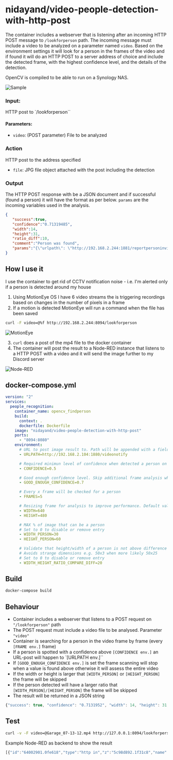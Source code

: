 # nidayand/video-people-detection-with-http-post
The container includes a webserver that is listening after an incoming HTTP POST message to `/lookforperson` path. The incoming message must include a video to be analyzed on a parameter named `video`.
Based on the environment settings it will look for a person in the frames of the video and if found it will do an HTTP POST to a server address of choice and include the detected frame, with the highest confidence level, and the details of the detection.

OpenCV is compiled to be able to run on a Synology NAS.

![Sample](https://i.imgur.com/YCfSBOR.jpg)

### Input:
HTTP post to `/lookforperson``
#### Parameters:
- `video`: (POST parameter) File to be analyzed

### Action
HTTP post to the address specified 
- `file`: JPG file object attached with the post including the detection

### Output
The HTTP POST response with be a JSON document and if successful (found a person) it will have the format as per below. `params` are the incoming variables used in the analysis.
```json
{
   "success":true,
   "confidence":"0.71319485",
   "width":14,
   "height":31,
   "ratio_diff":10,
   "comment":"Person was found",
   "params":"{\"urlpath\": \"http://192.168.2.244:1881/reportpersoninvideo\", \"frames\": 5, \"conf\": 0.2, \"good_enough_conf\": 0.7, \"width_person\": 40, \"height_person\": 80, \"width\": 640, \"height\": 480, \"ratio\": 20}"
}
```

## How I use it
I use the container to get rid of CCTV notification noise - i.e. I'm alerted only if a person is detected around my house
1. Using MotionEye OS I have 6 video streams the is triggering recordings based on changes in the number of pixels in a frame
2. If a motion is detected MotionEye will run a command when the file has been saved
```bash
curl -F video=@%f http://192.168.2.244:8094/lookforperson
```
![MotionEye](https://i.imgur.com/nE9e9c9.png)

3. `curl` does a post of the mp4 file to the docker container
4. The container will post the result to a Node-RED instance that listens to a HTTP POST with a video and it will send the image further to my Discord server

![Node-RED](https://i.imgur.com/PuOfo95.png)

## docker-compose.yml
```yaml
version: "2"
services:
  people_recognition:
    container_name: opencv_findperson
    build:
      context: .
      dockerfile: Dockerfile
    image: "nidayand/video-people-detection-with-http-post"
    ports:
      - "8094:8080"
    environment: 
      # URL to post image result to. Path will be appended with a field called "file" with type image/jpg
      - URLPATH=http://192.168.2.104:1880/videonotify

      # Required minimun level of confidence when detected a person on the analysis of a frame. Default 0.2
      - CONFIDENCE=0.5

      # Good enough confidence level. Skip additional frame analysis when this level has been reached. Default 0.8
      - GOOD_ENOUGH_CONFIDENCE=0.7

      # Every x frame will be checked for a person
      - FRAMES=5

      # Resizing frame for analysis to improve performance. Default values 640/480
      - WIDTH=640
      - HEIGHT=480

      # MAX % of image that can be a person
      # Set to 0 to disable or remove entry
      - WIDTH_PERSON=30
      - HEIGHT_PERSON=60

      # Validate that height/width of a person is not above difference compared to max HEIGHT_PERSON/WIDTH_PERSON
      # Avoids strange dimensions e.g. 50x3 when more likely 50x25
      # Set to 0 to disable or remove entry
      - WIDTH_HEIGHT_RATIO_COMPARE_DIFF=20  
```



## Build
```bash
docker-compose build
```

## Behaviour
- Container includes a webserver that listens to a POST request on `"/lookforperson"` path
- The POST request must include a video file to be analysed. Parameter `"video"`
- Container is searching for a person in the video frame by frame (every `[FRAME env.]` frame)
- If a person is spotted with a confidence above `[CONFIDENCE env.]` an URL-post will happen to `[URLPATH env.]``
- If `[GOOD_ENOUGH_CONFIDENCE env.]` is set the frame scanning will stop when a value is found above otherwise it will assess the entire video
- If the width or height is larger that `[WIDTH_PERSON]` or `[HEIGHT_PERSON]` the frame will be skipped
- If the person detected will have a larger ratio that `[WIDTH_PERSON]/[HEIGHT_PERSON]` the frame will be skipped
- The result will be returned in a JSON string

```javascript
{"success": true, "confidence": "0.7131952", "width": 14, "height": 31, "ratio_diff": 10, "comment": "Person was found"}
```

## Test
```bash
curl -v -F video=@Garage_07-13-12.mp4 http://127.0.0.1:8094/lookforperson
```

Example Node-RED as backend to show the result
```javascript
[{"id":"64002901.0fe618","type":"http in","z":"5c98d892.1f31c8","name":"","url":"/videonotify","method":"post","upload":true,"swaggerDoc":"","x":460,"y":180,"wires":[["20177ddc.2a7f92","6328d5fe.6d717c","f4fd9714.24ebb8"]]},{"id":"20177ddc.2a7f92","type":"debug","z":"5c98d892.1f31c8","name":"","active":true,"tosidebar":true,"console":false,"tostatus":false,"complete":"true","targetType":"full","x":870,"y":180,"wires":[]},{"id":"6328d5fe.6d717c","type":"http response","z":"5c98d892.1f31c8","name":"","statusCode":"200","headers":{},"x":670,"y":260,"wires":[]},{"id":"f4fd9714.24ebb8","type":"image","z":"5c98d892.1f31c8","name":"","width":"640","data":"req.files[0].buffer","dataType":"msg","thumbnail":false,"active":true,"pass":false,"outputs":0,"x":900,"y":260,"wires":[]}]
```